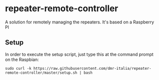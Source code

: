 # repeater-remote-controller
A solution for remotely managing the repeaters. It's based on a Raspberry PI


## Setup
In order to execute the setup script, just type this at the command prompt on the Raspbian:

```
sudo curl -k https://raw.githubusercontent.com/dmr-italia/repeater-remote-controller/master/setup.sh | bash
```